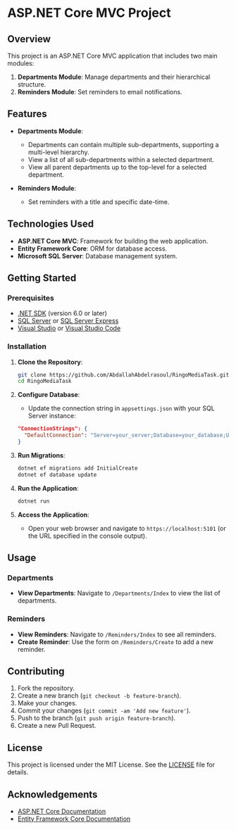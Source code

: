 # ASP.NET Core MVC Project

## Overview

This project is an ASP.NET Core MVC application that includes two main modules:
1. **Departments Module**: Manage departments and their hierarchical structure.
2. **Reminders Module**: Set reminders to email notifications.

## Features

- **Departments Module**:
  - Departments can contain multiple sub-departments, supporting a multi-level hierarchy.
  - View a list of all sub-departments within a selected department.
  - View all parent departments up to the top-level for a selected department.

- **Reminders Module**:
  - Set reminders with a title and specific date-time.
    
## Technologies Used

- **ASP.NET Core MVC**: Framework for building the web application.
- **Entity Framework Core**: ORM for database access.
- **Microsoft SQL Server**: Database management system.

## Getting Started

### Prerequisites

- [.NET SDK](https://dotnet.microsoft.com/download) (version 6.0 or later)
- [SQL Server](https://www.microsoft.com/en-us/sql-server/sql-server-downloads) or [SQL Server Express](https://www.microsoft.com/en-us/sql-server/sql-server-editions)
- [Visual Studio](https://visualstudio.microsoft.com/) or [Visual Studio Code](https://code.visualstudio.com/)

### Installation

1. **Clone the Repository**:
    ```bash
    git clone https://github.com/AbdallahAbdelrasoul/RingoMediaTask.git
    cd RingoMediaTask
    ```

2. **Configure Database**:
    - Update the connection string in `appsettings.json` with your SQL Server instance:
    ```json
    "ConnectionStrings": {
      "DefaultConnection": "Server=your_server;Database=your_database;User Id=your_username;Password=your_password;"
    }
    ```

3. **Run Migrations**:
    ```bash
    dotnet ef migrations add InitialCreate
    dotnet ef database update
    ```

4. **Run the Application**:
    ```bash
    dotnet run
    ```

5. **Access the Application**:
    - Open your web browser and navigate to `https://localhost:5101` (or the URL specified in the console output).

## Usage

### Departments

- **View Departments**: Navigate to `/Departments/Index` to view the list of departments.
  
### Reminders

- **View Reminders**: Navigate to `/Reminders/Index` to see all reminders.
- **Create Reminder**: Use the form on `/Reminders/Create` to add a new reminder.

## Contributing

1. Fork the repository.
2. Create a new branch (`git checkout -b feature-branch`).
3. Make your changes.
4. Commit your changes (`git commit -am 'Add new feature'`).
5. Push to the branch (`git push origin feature-branch`).
6. Create a new Pull Request.

## License

This project is licensed under the MIT License. See the [LICENSE](LICENSE) file for details.

## Acknowledgements

- [ASP.NET Core Documentation](https://docs.microsoft.com/en-us/aspnet/core/)
- [Entity Framework Core Documentation](https://docs.microsoft.com/en-us/ef/core/)

